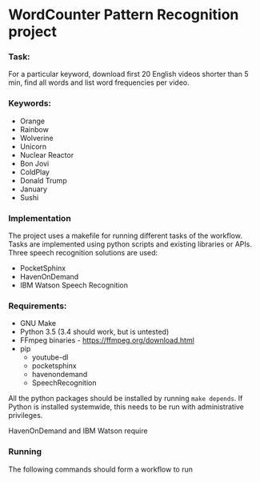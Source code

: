WordCounter Pattern Recognition project
===
### Task:
For a particular keyword, download first 20 English videos shorter than 5 min, find all words and list word frequencies per video.

### Keywords:
* Orange
* Rainbow
* Wolverine
* Unicorn
* Nuclear Reactor
* Bon Jovi
* ColdPlay
* Donald Trump
* January
* Sushi

### Implementation
The project uses a makefile for running different tasks of the workflow. Tasks are implemented using python scripts and
existing libraries or APIs.
Three speech recognition solutions are used:
* PocketSphinx
* HavenOnDemand
* IBM Watson Speech Recognition

### Requirements:
* GNU Make
* Python 3.5 (3.4 should work, but is untested)
* FFmpeg binaries - https://ffmpeg.org/download.html
* pip
    * youtube-dl
    * pocketsphinx
    * havenondemand
    * SpeechRecognition

All the python packages should be installed by running `make depends`.
If Python is installed systemwide, this needs to be run with
administrative privileges.

HavenOnDemand and IBM Watson require

### Running
The following commands should form a workflow to run